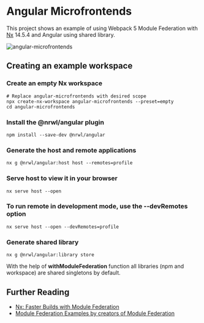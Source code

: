 # Angular Microfrontends

This project shows an example of using Webpack 5 Module Federation with [Nx](https://nx.dev/) 14.5.4 and Angular using shared library.

![angular-microfrontends](https://user-images.githubusercontent.com/17511629/183092789-e388dd56-2969-46e6-93a9-95db11646c41.png)

## Creating an example workspace

### Create an empty Nx workspace

```
# Replace angular-microfrontends with desired scope
npx create-nx-workspace angular-microfrontends --preset=empty
cd angular-microfrontends
```

### Install the @nrwl/angular plugin

```
npm install --save-dev @nrwl/angular
```

### Generate the host and remote applications

```
nx g @nrwl/angular:host host --remotes=profile
```

### Serve host to view it in your browser

```
nx serve host --open
```

### To run remote in development mode, use the --devRemotes option

```
nx serve host --open --devRemotes=profile
```

### Generate shared library

```
nx g @nrwl/angular:library store
```

With the help of **withModuleFederation** function all libraries (npm and workspace) are shared singletons by default.

## Further Reading

- [Nx: Faster Builds with Module Federation](https://nx.dev/module-federation/faster-builds)
- [Module Federation Examples by creators of Module Federation](https://github.com/module-federation/module-federation-examples)
